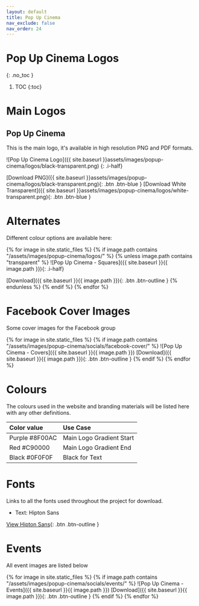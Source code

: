 ```yaml
---
layout: default
title: Pop Up Cinema
nav_exclude: false
nav_order: 24
---
```


# Pop Up Cinema Logos

{: .no_toc }

1. TOC
{:toc}

# Main Logos

## Pop Up Cinema

This is the main logo, it's available in high resolution PNG and PDF formats.

![Pop Up Cinema Logo]({{ site.baseurl }}assets/images/popup-cinema/logos/black-transparent.png)
{: .i-half}

[Download PNG]({{ site.baseurl }}assets/images/popup-cinema/logos/black-transparent.png){: .btn .btn-blue }
[Download White Transparent]({{ site.baseurl }}assets/images/popup-cinema/logos/white-transparent.png){: .btn .btn-blue }

# Alternates

Different colour options are available here:

{% for image in site.static_files %}
{% if image.path contains "/assets/images/popup-cinema/logos/" %}
{% unless image.path contains "transparent" %}
![Pop Up Cinema - Squares]({{ site.baseurl }}{{ image.path }}){: .i-half}

[Download]({{ site.baseurl }}{{ image.path }}){: .btn .btn-outline }
{% endunless %}
{% endif %}
{% endfor %}

# Facebook Cover Images

Some cover images for the Facebook group

{% for image in site.static_files %}
{% if image.path contains "/assets/images/popup-cinema/socials/facebook-cover/" %}
![Pop Up Cinema - Covers]({{ site.baseurl }}{{ image.path }})
[Download]({{ site.baseurl }}{{ image.path }}){: .btn .btn-outline }
{% endif %}
{% endfor %}

# Colours

The colours used in the website and branding materials will be listed here with any other definitions.

| Color value                                                                                                    | Use Case             |
| :------------------------------------------------------------------------------------------------------------- | :------------------- |
| <span class="d-inline-block p-2 mr-1 v-align-middle" style="background-color:#8F00AC" ></span> Purple #8F00AC   | Main Logo Gradient Start  |
| <span class="d-inline-block p-2 mr-1 v-align-middle" style="background-color:#C90000" ></span> Red #C90000 | Main Logo Gradient End |
| <span class="d-inline-block p-2 mr-1 v-align-middle" style="background-color:#0F0F0F" ></span> Black #0F0F0F   | Black for Text  |

# Fonts

Links to all the fonts used throughout the project for download.

-   Text: Hipton Sans

[View Hipton Sans](https://www.freefonts.io/the-hipton-font-family/){: .btn .btn-outline }

# Events

All event images are listed below

{% for image in site.static_files %}
{% if image.path contains "/assets/images/popup-cinema/socials/events/" %}
![Pop Up Cinema - Events]({{ site.baseurl }}{{ image.path }})
[Download]({{ site.baseurl }}{{ image.path }}){: .btn .btn-outline }
{% endif %}
{% endfor %}
